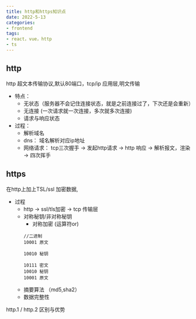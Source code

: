```yaml
---
title: http和https知识点
date: 2022-5-13
categories: 
- frontend
tags:
- react，vue，http
- ts
---
```


## http
http 超文本传输协议,默认80端口，tcp/ip 应用层,明文传输

+ 特点：
    + 无状态（服务器不会记住连接状态，就是之前连接过了，下次还是会重新）
    + 无连接 (一次请求就一次连接，多次就多次连接)
    + 请求与响应状态
+ 过程： 
    + 解析域名
    + dns： 域名解析对应ip地址
    + 网络请求： tcp三次握手 -> 发起http请求 -> http 响应 -> 解析报文，渲染 -> 四次挥手

## https 
在http上加上TSL/ssl 加密数据,

+ 过程
    + http -> ssl/tls加密 -> tcp 传输层 
    + 对称秘钥/非对称秘钥
        + 对称加密 (运算符or) 
        ```
        //二进制
        10001 原文

        10010 秘钥

        10111 密文
        10010 秘钥
        10001 原文

        ```
    + 摘要算法 （md5,sha2）
    + 数据完整性

http.1 / http.2 区别与优势